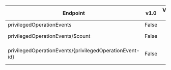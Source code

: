 | Endpoint | v1.0 | V1.0-Url | v1.0-Methods | beta | Beta-Url | Beta-Methods | Path | Root | Children | Segment |
| ----------| ----------| ----------| ----------| ----------| ----------| ----------| ----------| ----------| ----------| ----------|
| privilegedOperationEvents| False| | | True| https://graph.microsoft.com/beta/privilegedOperationEvents| Get Post| privilegedOperationEvents| privilegedOperationEvents| 2| privilegedOperationEvents|
| privilegedOperationEvents/$count| False| | | True| https://graph.microsoft.com/beta/privilegedOperationEvents/$count| Get| privilegedOperationEvents $count| privilegedOperationEvents| 0| $count|
| privilegedOperationEvents/{privilegedOperationEvent-id}| False| | | True| https://graph.microsoft.com/beta/privilegedOperationEvents/{privilegedOperationEvent-id}| Get Patch Delete| privilegedOperationEvents {privilegedOperationEvent-id}| privilegedOperationEvents| 0| {privilegedOperationEvent-id}|
